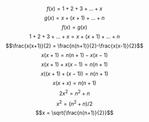 $$f(x) = 1+2+3+...+x$$
$$g(x) = x + (x+1) + ... + n$$
$$f(x) = g(x)$$
$$1+2+3+...+ x = x + (x+1) + ... + n$$
$$\frac{x(x+1)}{2} = \frac{n(n+1)}{2}-\frac{x(x-1)}{2}$$
$$x(x+1) = n(n+1)-x(x-1)$$
$$x(x+1) + x(x-1) = n(n+1)$$
$$x((x+1) + (x-1)) = n(n+1)$$
$$x(x + x) = n(n+1)$$
$$2x^2 = n^2+n$$
$$x^2 = (n^2+n)/2$$
$$x = \sqrt{\frac{n(n+1)}{2}}$$